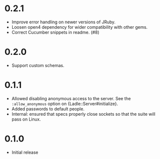 0.2.1
=====

- Improve error handling on newer versions of JRuby.
- Loosen open4 dependency for wider compatibility with other gems.
- Correct Cucumber snippets in readme. (#8)

0.2.0
=====

- Support custom schemas.

0.1.1
=====

- Allowed disabling anonymous access to the server.  See the
  `:allow_anonymous` option on {Ladle::Server#initialize}.
- Added passwords to default people.
- Internal: ensured that specs properly close sockets so that the
  suite will pass on Linux.

0.1.0
=====

- Initial release
